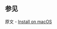 ## 参见

原文 - [Install on macOS]( https://docs.mongodb.com/manual/tutorial/install-mongodb-enterprise-on-os-x/ )

